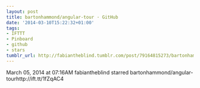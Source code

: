 ```yaml
---
layout: post
title: bartonhammond/angular-tour · GitHub
date: '2014-03-10T15:22:32+01:00'
tags:
- IFTTT
- Pinboard
- github
- stars
tumblr_url: http://fabiantheblind.tumblr.com/post/79164815273/bartonhammond-angular-tour-github
---
```

March 05, 2014 at 07:16AM
fabiantheblind starred bartonhammond/angular-tourhttp://ift.tt/1fZqAC4

